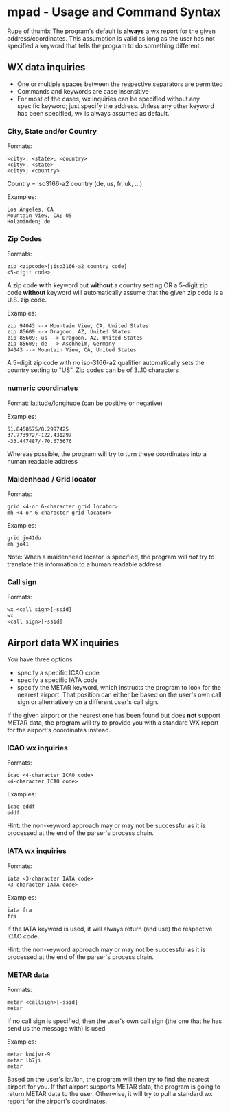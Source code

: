 # mpad - Usage and Command Syntax

Rupe of thumb: The program's default is __always__ a wx report for the given address/coordinates. This assumption is valid as long as the user has not specified a keyword that tells the program to do something different.


## WX data inquiries

- One or multiple spaces between the respective separators are permitted
- Commands and keywords are case insensitive
- For most of the cases, wx inquiries can be specified without any specific keyword; just specify the address. Unless any other keyword has been specified, wx is always assumed as default.

### City, State and/or Country

Formats:

```
<city>, <state>; <country>
<city>, <state>
<city>; <country>
```

Country = iso3166-a2 country (de, us, fr, uk, ...)

Examples:

```
Los Angeles, CA
Mountain View, CA; US
Holzminden; de
```

### Zip Codes

Formats:
```
zip <zipcode>[;iso3166-a2 country code]
<5-digit code>
```
A zip code __with__ keyword but __without__ a country setting OR a 5-digit zip code __without__ keyword will automatically assume that the given zip code is a U.S. zip code. 

Examples:
```
zip 94043 --> Mountain View, CA, United States
zip 85609 --> Dragoon, AZ, United States
zip 85609; us --> Dragoon, AZ, United States
zip 85609; de --> Aschheim, Germany
94043 --> Mountain View, CA, United States
```

A 5-digit zip code with no iso-3166-a2 qualifier automatically sets the country setting to "US". 
Zip codes can be of 3..10 characters

### numeric coordinates
Format: latitude/longitude (can be positive or negative)

Examples:
```
51.8458575/8.2997425
37.773972/-122.431297
-33.447487/-70.673676
```
Whereas possible, the program will try to turn these coordinates into a human readable address

### Maidenhead / Grid locator
Formats:
```
grid <4-or 6-character grid locator>
mh <4-or 6-character grid locator>
```

Examples:
```
grid jo41du
mh jo41
```
Note: When a maidenhead locator is specified, the program will _not_ try to translate this information to a human readable address

### Call sign

Formats:
```
wx <call sign>[-ssid]
wx
<call sign>[-ssid]
```

## Airport data WX inquiries

You have three options:

- specify a specific ICAO code
- specify a specific IATA code
- specify the METAR keyword, which instructs the program to look for the nearest airport. That position can either be based on the user's own call sign or alternatively on a different user's call sign.

If the given airport or the nearest one has been found but does __not__ support METAR data, the program will try to provide you with a standard WX report for the airport's coordinates instead.

### ICAO wx inquiries

Formats:
```
icao <4-character ICAO code>
<4-character ICAO code>
```

Examples:
```
icao eddf
eddf
```

Hint: the non-keyword approach may or may not be successful as it is processed at the end of the parser's process chain.

### IATA wx inquiries

Formats:
```
iata <3-character IATA code>
<3-character IATA code>
```

Examples:
```
iata fra
fra
```
If the IATA keyword is used, it will always return (and use) the respective ICAO code.

Hint: the non-keyword approach may or may not be successful as it is processed at the end of the parser's process chain.

### METAR data

Formats:
```
metar <callsign>[-ssid]
metar
```
If no call sign is specified, then the user's own call sign (the one that he has send us the message with) is used

Examples:
```
metar ko4jvr-9
metar lb7ji
metar 
```

Based on the user's lat/lon, the program will then try to find the nearest airport for you. If that airport supports METAR data, the program is going to return METAR data to the user. Otherwise, it will try to pull a standard wx report for the airport's coordinates.

